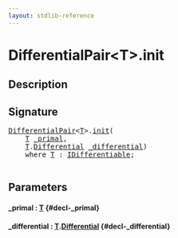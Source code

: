 ```yaml
---
layout: stdlib-reference
---
```


# DifferentialPair\<T\>\.init

## Description





## Signature 

<pre>
<a href="/stdlib-reference/types/DifferentialPair/index" class="code_type">DifferentialPair</a>&lt;<a href="/stdlib-reference/types/DifferentialPair/index#typeparam-T" class="code_type">T</a>&gt;.<a href="/stdlib-reference/types/DifferentialPair/init">init</a>(
    <a href="/stdlib-reference/types/DifferentialPair/index#typeparam-T" class="code_type">T</a> <a href="/stdlib-reference/types/DifferentialPair/init#decl-_primal" class="code_param">_primal</a>,
    <a href="/stdlib-reference/types/DifferentialPair/index#typeparam-T" class="code_type">T</a>.<a href="/stdlib-reference/types/DifferentialPair/Differential" class="code_type">Differential</a> <a href="/stdlib-reference/types/DifferentialPair/init#decl-_differential" class="code_param">_differential</a>)
    <span class='code_keyword'>where</span> <a href="/stdlib-reference/types/DifferentialPair/index#typeparam-T" class="code_type">T</a> : <a href="/stdlib-reference/interfaces/IDifferentiable/index">IDifferentiable</a>;

</pre>

## Parameters

#### \_primal  : [T](/stdlib-reference/types/DifferentialPair/index#typeparam-T) {#decl-_primal}
#### \_differential  : [T](/stdlib-reference/types/DifferentialPair/index#typeparam-T)\.[Differential](/stdlib-reference/types/DifferentialPair/Differential) {#decl-_differential}

